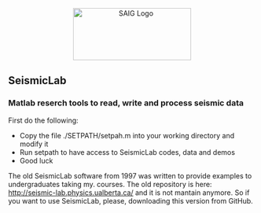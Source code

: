 <a name="logo"/>
<div align="center">
<a href="http://saig.physics.ualberta.ca/" target="_blank">
<img src="https://saig.physics.ualberta.ca/lib/tpl/dokuwiki/images/logo.png" alt="SAIG Logo" width="240" height="106"></img>
</a>
</div>


## SeismicLab
### Matlab reserch tools to read, write and process seismic data

First do the following:

 * Copy the file ./SETPATH/setpah.m into your working directory and modify it
 * Run setpath to have access to SeismicLab codes, data and demos
 * Good luck

The old SeismicLab software from 1997 was written to provide examples to undergraduates taking my. 
courses. The old  repository is here: http://seismic-lab.physics.ualberta.ca/ and it is not mantain anymore. So if you want to use SeismicLab, please, downloading this version from GitHub. 




